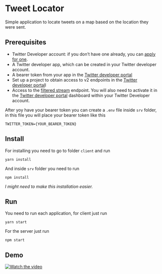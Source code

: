 # Tweet Locator

Simple application to locate tweets on a map based on the location they were sent.

## Prerequisites

- Twitter Developer account: if you don’t have one already, you can [apply for one](https://developer.twitter.com/en/apply-for-access.html).
- A Twitter developer app, which can be created in your Twitter developer account.
- A bearer token from your app in the [Twitter developer portal](https://developer.twitter.com/en/docs/developer-portal/overview)
- Set up a project to obtain access to v2 endpoints in the [Twitter developer portal](https://developer.twitter.com/en/docs/developer-portal/overview)l
- Access to the [filtered stream](http://developer.twitter.com/en/docs/twitter-api/tweets/filter-stream) endpoint. You will also need to activate it in the [Twitter developer portal](https://developer.twitter.com/en/docs/developer-portal/overview) dashboard within your Twitter Developer account.

After yoy have your bearer token you can create a `.env` file inside `srv` folder, in this file you will place your bearer token like this

```
TWITTER_TOKEN={YOUR_BEARER_TOKEN}
```

## Install

For installing you need to go to folder `client` and run

`yarn install`

And inside `srv` folder you need to run

`npm install`

_I might need to make this installation easier._

## Run

You need to run each application, for client just run

`yarn start`

For the server just run

`npm start`

## Demo

[![Watch the video](https://img.youtube.com/vi/A8AxH8lNzxo/maxresdefault.jpg)](https://youtu.be/A8AxH8lNzxo)
